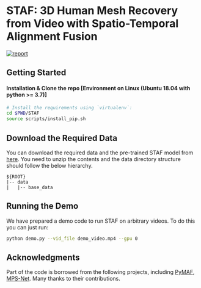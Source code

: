 # STAF: 3D Human Mesh Recovery from Video with Spatio-Temporal Alignment Fusion
[![report](https://img.shields.io/badge/ArXiv-Paper-red)](https://arxiv.org/abs/2401.01730)
## Getting Started 

#### Installation & Clone the repo [Environment on Linux (Ubuntu 18.04 with python >= 3.7)]

```bash
# Install the requirements using `virtualenv`: 
cd $PWD/STAF
source scripts/install_pip.sh
```

## Download the Required Data 

You can download the required data and the pre-trained STAF model from [here](https://drive.google.com/file/d/1PNrnAbnQ52jmddfFVKGr08CszVwHu0q9/view?usp=sharing). 
You need to unzip the contents and the data directory structure should follow the below hierarchy.

```
${ROOT}  
|-- data  
|   |-- base_data    
```

## Running the Demo

We have prepared a demo code to run STAF on arbitrary videos. 
To do this you can just run:

```bash
python demo.py --vid_file demo_video.mp4 --gpu 0
```
## Acknowledgments

Part of the code is borrowed from the following projects, including [PyMAF](https://github.com/HongwenZhang/PyMAF), [MPS-Net](https://github.com/MPS-Net/MPS-Net_release). Many thanks to their contributions.



